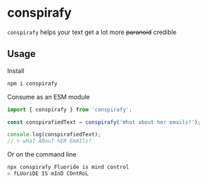 # conspirafy

`conspirafy` helps your text get a lot more ~~paranoid~~ credible

## Usage

Install

```sh
npm i conspirafy
```

Consume as an ESM module

```typescript
import { conspirafy } from 'conspirafy';

const conspirafiedText = conspirafy('What about her emails?');

console.log(conspirafiedText);
// > wHaT ABouT hER EmAIls?
```

Or on the command line

```sh
npx conspirafy Fluoride is mind control
> fLUoriDE IS mInD COntRoL
```
